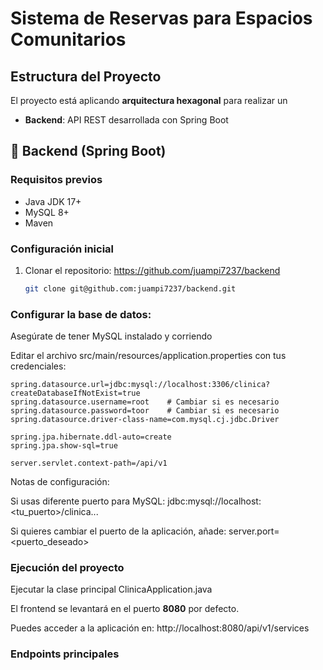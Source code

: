 # Sistema de Reservas para Espacios Comunitarios

## Estructura del Proyecto

El proyecto está aplicando **arquitectura hexagonal** para realizar un
- **Backend**: API REST desarrollada con Spring Boot 


## 🚀 Backend (Spring Boot)

### Requisitos previos
- Java JDK 17+
- MySQL 8+
- Maven

### Configuración inicial

1. Clonar el repositorio: https://github.com/juampi7237/backend
   ```bash
   git clone git@github.com:juampi7237/backend.git

### Configurar la base de datos:

Asegúrate de tener MySQL instalado y corriendo

Editar el archivo src/main/resources/application.properties con tus credenciales:

```code
spring.datasource.url=jdbc:mysql://localhost:3306/clinica?createDatabaseIfNotExist=true
spring.datasource.username=root    # Cambiar si es necesario
spring.datasource.password=toor    # Cambiar si es necesario
spring.datasource.driver-class-name=com.mysql.cj.jdbc.Driver

spring.jpa.hibernate.ddl-auto=create
spring.jpa.show-sql=true

server.servlet.context-path=/api/v1
```

Notas de configuración:

Si usas diferente puerto para MySQL: jdbc:mysql://localhost:<tu_puerto>/clinica...

Si quieres cambiar el puerto de la aplicación, añade: server.port=<puerto_deseado>

### Ejecución del proyecto
Ejecutar la clase principal ClinicaApplication.java

El frontend se levantará en el puerto **8080** por defecto.

Puedes acceder a la aplicación en: http://localhost:8080/api/v1/services

### Endpoints principales
